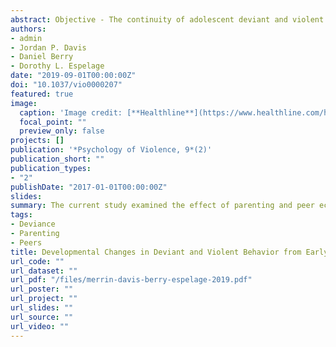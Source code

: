 ```yaml
---
abstract: Objective - The continuity of adolescent deviant and violent behaviors has serious implications for engagement in criminal activities in adulthood. The current study examined the effect of parenting and peer ecologies on the development of deviant and violent behaviors during adolescence. Method - An accelerated longitudinal design was used to analyze the associations of parental monitoring and peer deviance with the trajectories of adolescent deviant and violent behaviors from the spring of Grade 5 through the spring of Grade 11 (N = 1,162). A series of multilevel models were fitted to the data. Between- and within-person associations were used to test the moderating effects of parental monitoring on the development of deviant and violent behaviors. Results - Changes in deviant and violent behaviors were evident across adolescence. Support for the moderating effect of between- and within-person parental monitoring on the development of deviant and violent behaviors in adolescence was found. Two cross-level interactions among within-person peer deviance and between-person parental monitoring and within-person parental monitoring and between-person peer deviance were found, suggesting support for the moderating effect of parental monitoring. Additionally, a significant interaction among between-person parental monitoring and between-person peer deviance indicated that individuals who reported lower levels of parental monitoring and higher levels of peer deviance reported the highest levels of deviant and violent behaviors, and adolescents who reported higher levels of parental monitoring and higher levels of peer deviance reported less positive growth. Conclusion - The findings underscore the important role parents play in offsetting the adverse outcomes of having deviant friends.
authors:
- admin
- Jordan P. Davis
- Daniel Berry
- Dorothy L. Espelage
date: "2019-09-01T00:00:00Z"
doi: "10.1037/vio0000207"
featured: true
image:
  caption: 'Image credit: [**Healthline**](https://www.healthline.com/health/aggressive-behavior)'
  focal_point: ""
  preview_only: false
projects: []
publication: '*Psychology of Violence, 9*(2)'
publication_short: ""
publication_types:
- "2"
publishDate: "2017-01-01T00:00:00Z"
slides: 
summary: The current study examined the effect of parenting and peer ecologies on the development of deviant and violent behaviors during adolescence.
tags:
- Deviance
- Parenting
- Peers
title: Developmental Changes in Deviant and Violent Behavior from Early to Late Adolescence - Associations with Parental Monitoring and Peer Deviance
url_code: ""
url_dataset: ""
url_pdf: "/files/merrin-davis-berry-espelage-2019.pdf"
url_poster: ""
url_project: ""
url_slides: ""
url_source: ""
url_video: ""
---
```

